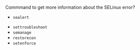 Commmand to get more information about the SELinux error?

+ `sealert`

* `settroubleshoot`
* `semanage`
* `restorecon`
* `setenforce`
